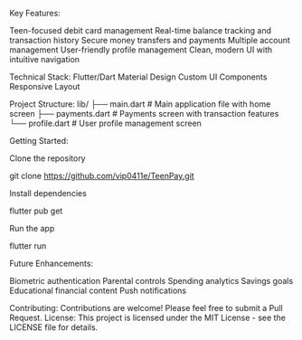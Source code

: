 Key Features:

Teen-focused debit card management
Real-time balance tracking and transaction history
Secure money transfers and payments
Multiple account management
User-friendly profile management
Clean, modern UI with intuitive navigation


Technical Stack:
Flutter/Dart
Material Design
Custom UI Components
Responsive Layout


Project Structure:
lib/
├── main.dart          # Main application file with home screen
├── payments.dart      # Payments screen with transaction features
└── profile.dart       # User profile management screen


Getting Started:

Clone the repository

git clone https://github.com/vip0411e/TeenPay.git

Install dependencies

flutter pub get

Run the app

flutter run


Future Enhancements:

Biometric authentication
Parental controls
Spending analytics
Savings goals
Educational financial content
Push notifications

Contributing:
Contributions are welcome! Please feel free to submit a Pull Request.
License:
This project is licensed under the MIT License - see the LICENSE file for details.
